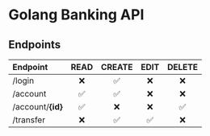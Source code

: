 # Golang Banking API

## Endpoints

| Endpoint | READ | CREATE | EDIT | DELETE |
| :---     |:----:|:------:|:----:|:------:|
| /login | ❌ | ✅ | ❌ | ❌ |
| /account | ✅ | ✅ | ❌ | ❌ |
| /account/**{id}** | ✅ | ❌ | ❌ | ✅ |
| /transfer | ❌ | ✅ | ✅ | ❌ |
